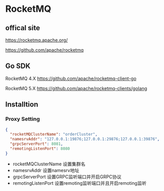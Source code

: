 # RocketMQ

## offical site
https://rocketmq.apache.org/    

https://github.com/apache/rocketmq

## Go SDK

RocketMQ 4.X https://github.com/apache/rocketmq-client-go   

RocketMQ 5.X https://github.com/apache/rocketmq-clients/golang


## Installtion


### Proxy Setting
```json
{
  "rocketMQClusterName": "orderCluster",
  "namesrvAddr": "127.0.0.1:19876;127.0.0.1:29876;127.0.0.1:39876",
  "grpcServerPort": 8081, 
  "remotingListenPort": 8080
}
```
- rocketMQClusterName 设置集群名
- namesrvAddr 设置namesrv地址
- grpcServerPort 设置GRPC监听端口并开启GRPC协议
- remotingListenPort 设置remoting监听端口并且开启remoting监听
